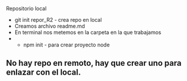 Repositorio local

- git init repor_R2 - crea repo en local
- Creamos archivo readme.md
- En terminal nos metemos en la carpeta en la que trabajamos 
- * npm init - para crear proyecto node

No hay repo en remoto, hay que crear uno para enlazar con el local.
- 